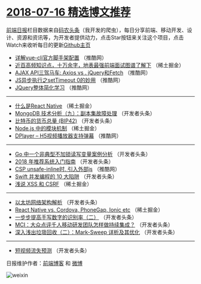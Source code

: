 # [2018-07-16 精选博文推荐](http://hao.caibaojian.com/date/2018/07/16)

[前端日报](http://caibaojian.com/c/news)栏目数据来自[码农头条](http://hao.caibaojian.com/)（我开发的爬虫），每日分享前端、移动开发、设计、资源和资讯等，为开发者提供动力，点击Star按钮来关注这个项目，点击Watch来收听每日的更新[Github主页](https://github.com/kujian/frontendDaily)
* [详解vue-cli官方脚手架配置](http://hao.caibaojian.com/80134.html) （推酷网）
* [近百高频知识点，十万余字，地表最强前端面试图谱了解下](http://hao.caibaojian.com/80107.html) （稀土掘金）
* [AJAX API三驾马车: Axios vs . jQuery和Fetch](http://hao.caibaojian.com/80133.html) （推酷网）
* [JS异步执行之setTimeout 0的妙用](http://hao.caibaojian.com/80135.html) （推酷网）
* [JQuery整体简化学习](http://hao.caibaojian.com/80137.html) （推酷网）

***
* [什么是React Native](http://hao.caibaojian.com/80106.html) （稀土掘金）
* [MongoDB 技术分析（九）：副本集故障处理](http://hao.caibaojian.com/80114.html) （开发者头条）
* [比特币的货币总量 (BIP42)](http://hao.caibaojian.com/80119.html) （开发者头条）
* [Node.js 中的模块机制](http://hao.caibaojian.com/80104.html) （稀土掘金）
* [DPlayer – H5视频播放器支持弹幕](http://hao.caibaojian.com/80136.html) （推酷网）

***
* [Go 中一个非典型不加锁读写变量案例分析](http://hao.caibaojian.com/80116.html) （开发者头条）
* [2018 年推荐系统入门指南](http://hao.caibaojian.com/80117.html) （开发者头条）
* [CSP unsafe-inline时, 引入外部js](http://hao.caibaojian.com/80138.html) （推酷网）
* [Swift 并发编程的 10 大陷阱](http://hao.caibaojian.com/80118.html) （开发者头条）
* [浅说 XSS 和 CSRF](http://hao.caibaojian.com/80103.html) （稀土掘金）

***
* [以太坊网络架构解析](http://hao.caibaojian.com/80120.html) （开发者头条）
* [React Native vs. Cordova, PhoneGap, Ionic etc](http://hao.caibaojian.com/80105.html) （稀土掘金）
* [一步步提高手写数字的识别率（二）](http://hao.caibaojian.com/80121.html) （开发者头条）
* [MCI：大众点评千人移动研发团队怎样做持续集成？](http://hao.caibaojian.com/80122.html) （开发者头条）
* [深入浅出垃圾回收（二）：Mark-Sweep 详析及其优化](http://hao.caibaojian.com/80113.html) （开发者头条）

***
* [短视频流失预测](http://hao.caibaojian.com/80115.html) （开发者头条）

日报维护作者：[前端博客](http://caibaojian.com/) 和 [微博](http://caibaojian.com/go/weibo)

![weixin](https://user-images.githubusercontent.com/3055447/38468989-651132ac-3b80-11e8-8e6b-15122322a9d7.png)